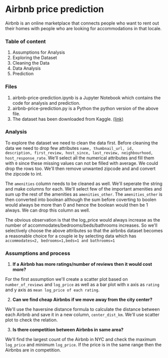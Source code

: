# Airbnb price prediction
Airbnb is an online marketplace that connects people who want to rent out their homes with people who are looking for accommodations in that locale.

### Table of content
1. Assumptions for Analysis
2. Exploring the Dataset
3. Cleaning the Data
4. Data Analysis
5. Prediction

### Files
1. airbnb-price-prediction.ipynb is a Jupyter Notebook which contains the code for analysis and prediction.
2. airbnb-price-prediction.py is a Python the python version of the above file.
3. The dataset has been downloaded from Kaggle. [(link)](https://www.kaggle.com/stevezhenghp/deloitte-airbnb-price-prediction)

### Analysis
To explore the dataset we need to clean the data first. Before cleaning the data we need to drop few attributes `name, thumbnail_url, id, description, first_review, host_since, last_review, neighbourhood, host_response_rate`. We'll select all the numerical attributes and fill them with `0` since these missing values can not be filled with average. We could drop the rows too. We'll then remove unwanted zipcode and and convert the zipcode to int.

The `amenities` column needs to be cleaned as well. We'll seperate the string and make columns for each. We'll select few of the important amenities and sum up the rest of the amenities as `amenities_other`. The `amenities_other` is then converted into boolean although the sum before coverting to boolen would always be more than 0 and hence the boolean would then be 1 always. We can drop this column as well.

The obvious observation is that the log_price would always increase as the number of accommodates/bedrooms/beds/bathrooms increases. So we'll selectively choose the above attributes so that the airbnbs dataset becomes a reasonable choice for a couple ie by selecting data which has `accommodates=2, bedrooms=1,beds=1 and bathrooms=1`

### Assumptions and process
1. **If a Airbnb has more ratings/number of reviews then it would cost more?**

For the first assumption we'll create a scatter plot based on `number_of_reviews` and `log_price` as well as a bar plot with x axis as `rating` and y axis as `mean log_price of each rating`.

2. **Can we find cheap Airbnbs if we move away from the city center?**

We'll use the haversine distance formula to calculate the distance between each Airbnb and save it in a new column, `center_dist_km`. We'll use scatter plot to check the relation.

3. **Is there competition between Airbnbs in same area?**

We'll find the largest count of the Airbnb in NYC and check the maximum `log_price` and minimum `log_price`. If the price is in the same range then the Airbnbs are in competition.
